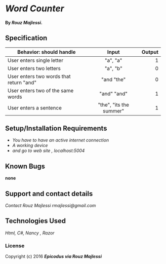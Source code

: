 # _Word  Counter_


#### By _**Rouz Majlessi.**_

## Specification

| Behavior: should handle           |  Input    | Output|
| --------------------------------- |:---------:| -----:|
| User enters single letter    |  "a", "a" | 1 |        
| User enters two letters    | "a", "b"| 0   |
| User enters two words that return "and" | "and "the"| 0 |
| User enters two of the same words  |"and" "and"       | 1  |
| User enters a sentence |"the", "its the summer"|1|
## Setup/Installation Requirements

* _You have to have an active internet connection_
* _A working device_
* _and go to web site , localhost:5004_

## Known Bugs

__none__

## Support and contact details

_Contact Rouz Majlessi_
_rmajlessi@gmail.com_
## Technologies Used

_Html, C#, Nancy , Razor_

### License



Copyright (c) 2016 **_Epicodus via Rouz Majlessi_**
